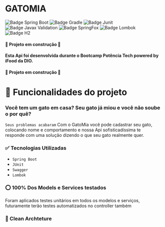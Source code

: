 # GATOMIA
![Badge Spring Boot](https://img.shields.io/badge/Spring%20Boot-v2.7.4-green) ![Badge Gradle](https://img.shields.io/badge/Gradle----green) ![Badge Junit](https://img.shields.io/badge/Junit-v4.13.2-green) ![Badge Javax Validation](https://img.shields.io/badge/Javax%20Validation-v2.0.1.Final-green) ![Badge SpringFox](https://img.shields.io/badge/SpringFox-v3.0.3-green) ![Badge Lombok](https://img.shields.io/badge/Lombok----green) ![Badge H2](https://img.shields.io/badge/H2%20Database----green)


#### :construction: Projeto em construção :construction:

#### Esta Api foi desenvolvida durante o Bootcamp Potência Tech powered by iFood da DIO.

#### :construction: Projeto em construção :construction:


# :hammer: Funcionalidades do projeto
### Você tem um gato em casa? Seu gato já miou e você não soube o por quê?
`Seus problemas acabaram`
Com o GatoMia você pode cadastrar seu gato, colocando nome e comportamento e nossa Api sofisticadíssima te responde com uma solução dizendo o que seu gato realmente quer.

### :white_check_mark: Tecnologias Utilizadas
- `Spring Boot`
- `JUnit`
- `Swagger`
- `Lombok`

### :o: 100% Dos Models e Services testados
Foram aplicados testes unitários em todos os modelos e serviços, futuramente terão testes automatizados no controller também

### :page_with_curl: Clean Archteture

